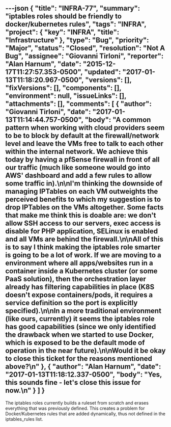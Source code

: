 ---json
{
  "title": "INFRA-77",
  "summary": "iptables roles should be friendly to docker/kubernetes rules",
  "tags": "INFRA",
  "project": {
    "key": "INFRA",
    "title": "Infrastructure"
  },
  "type": "Bug",
  "priority": "Major",
  "status": "Closed",
  "resolution": "Not A Bug",
  "assignee": "Giovanni Tirloni",
  "reporter": "Alan Harnum",
  "date": "2015-12-17T11:27:57.353-0500",
  "updated": "2017-01-13T11:18:20.967-0500",
  "versions": [],
  "fixVersions": [],
  "components": [],
  "environment": null,
  "issueLinks": [],
  "attachments": [],
  "comments": [
    {
      "author": "Giovanni Tirloni",
      "date": "2017-01-13T11:14:44.757-0500",
      "body": "A common pattern when working with cloud providers seem to be to block by default at the firewall/network level and leave the VMs free to talk to each other within the internal network. We achieve this today by having a pfSense firewall in front of all our traffic (much like someone would go into AWS' dashboard and add a few rules to allow some traffic in).\n\nI'm thinking the downside of managing IPTables on each VM outweights the perceived benefits to which my suggestion is to drop IPTables on the VMs altogether. Some facts that make me think this is doable are: we don't allow SSH access to our servers, exec access is disable for PHP application, SELinux is enabled and all VMs are behind the firewall.\n\nAll of this is to say I think making the iptables role smarter is going to be a lot of work. If we are moving to a environment where all apps/websites run in a container inside a Kubernetes cluster (or some PaaS solution), then the orchestration layer already has filtering capabilities in place (K8S doesn't expose containers/pods, it requires a service definition so the port is explicitly specified).\n\nIn a more traditional environment (like ours, currently) it seems the iptables role has good capabilities (since we only identified the drawback when we started to use Docker, which is exposed to be the default mode of operation in the near future).\n\nWould it be okay to close this ticket for the reasons mentioned above?\n"
    },
    {
      "author": "Alan Harnum",
      "date": "2017-01-13T11:18:12.337-0500",
      "body": "Yes, this sounds fine - let's close this issue for now.\n"
    }
  ]
}
---
The iptables roles currently builds a ruleset from scratch and erases everything that was previously defined. This creates a problem for Docker/Kubernetes rules that are added dynamically, thus not defined in the iptables\_rules list.

        